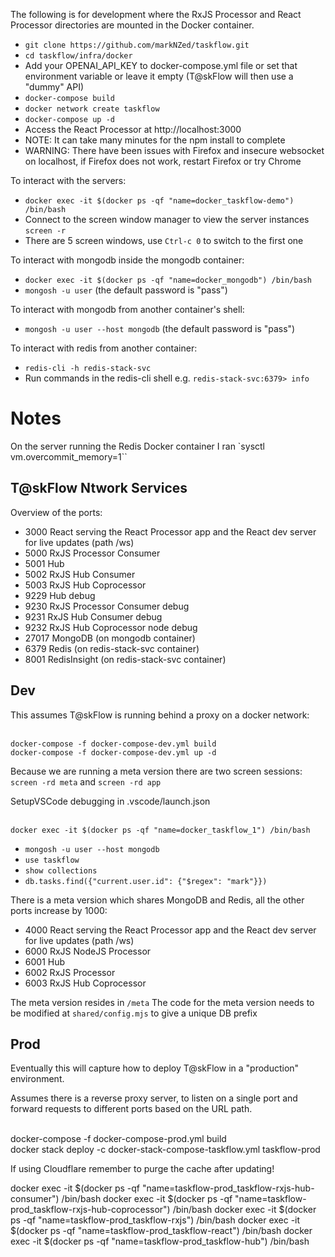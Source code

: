 The following is for development where the RxJS Processor and React Processor directories are mounted in the Docker container.

* `git clone https://github.com/markNZed/taskflow.git`
* `cd taskflow/infra/docker`
* Add your OPENAI_API_KEY to docker-compose.yml file or set that environment variable or leave it empty (T@skFlow will then use a "dummy" API)
* `docker-compose build`
* `docker network create taskflow`
* `docker-compose up -d`
* Access the React Processor at http://localhost:3000
* NOTE: It can take many minutes for the npm install to complete
* WARNING: There have been issues with Firefox and insecure websocket on localhost, if Firefox does not work, restart Firefox or try Chrome

To interact with the servers:
* `docker exec -it $(docker ps -qf "name=docker_taskflow-demo") /bin/bash`
* Connect to the screen window manager to view the server instances `screen -r`
* There are 5 screen windows, use `Ctrl-c 0` to switch to the first one

To interact with mongodb inside the mongodb container:
* `docker exec -it $(docker ps -qf "name=docker_mongodb") /bin/bash`
* `mongosh -u user` (the default password is "pass")

To interact with mongodb from another container's shell:
* `mongosh -u user --host mongodb` (the default password is "pass")

To interact with redis from another container:
* `redis-cli -h redis-stack-svc`
* Run commands in the redis-cli shell e.g. `redis-stack-svc:6379> info`

# Notes

On the server running the Redis Docker container I ran `sysctl vm.overcommit_memory=1``

## T@skFlow Ntwork Services

Overview of the ports:

* 3000 React serving the React Processor app and the React dev server for live updates (path /ws)
* 5000 RxJS Processor Consumer
* 5001 Hub
* 5002 RxJS Hub Consumer
* 5003 RxJS Hub Coprocessor
* 9229 Hub debug
* 9230 RxJS Processor Consumer debug
* 9231 RxJS Hub Consumer debug
* 9232 RxJS Hub Coprocessor node debug
* 27017 MongoDB (on mongodb container)
* 6379 Redis (on redis-stack-svc container)
* 8001 RedisInsight (on redis-stack-svc container)

## Dev
This assumes T@skFlow is running behind a proxy on a docker network:

<br> `docker-compose -f docker-compose-dev.yml build`
<br> `docker-compose -f docker-compose-dev.yml up -d`

Because we are running a meta version there are two screen sessions:
`screen -rd meta` and `screen -rd app`

SetupVSCode debugging in .vscode/launch.json

<br>`docker exec -it $(docker ps -qf "name=docker_taskflow_1") /bin/bash`

* `mongosh -u user --host mongodb`
* `use taskflow`
* `show collections`
* `db.tasks.find({"current.user.id": {"$regex": "mark"}})`

There is a meta version which shares MongoDB and Redis, all the other ports increase by 1000:

* 4000 React serving the React Processor app and the React dev server for live updates (path /ws)
* 6000 RxJS NodeJS Processor
* 6001 Hub
* 6002 RxJS Processor
* 6003 RxJS Hub Coprocessor

The meta version resides in `/meta`
The code for the meta version needs to be modified at `shared/config.mjs` to give a unique DB prefix

## Prod
Eventually this will capture how to deploy T@skFlow in a "production" environment. 

Assumes there is a reverse proxy server, to listen on a single port and forward requests to different ports based on the URL path.

<br> docker-compose -f docker-compose-prod.yml build
<br> docker stack deploy -c docker-stack-compose-taskflow.yml taskflow-prod

If using Cloudflare remember to purge the cache after updating!

docker exec -it $(docker ps -qf "name=taskflow-prod_taskflow-rxjs-hub-consumer") /bin/bash
docker exec -it $(docker ps -qf "name=taskflow-prod_taskflow-rxjs-hub-coprocessor") /bin/bash
docker exec -it $(docker ps -qf "name=taskflow-prod_taskflow-rxjs") /bin/bash
docker exec -it $(docker ps -qf "name=taskflow-prod_taskflow-react") /bin/bash
docker exec -it $(docker ps -qf "name=taskflow-prod_taskflow-hub") /bin/bash
